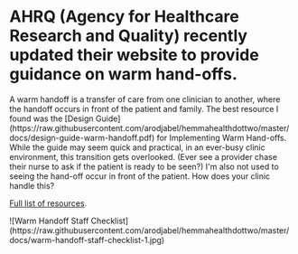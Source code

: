 # AHRQ (Agency for Healthcare Research and Quality) recently updated their website to provide guidance on warm hand-offs. 

<div class="row">
<div class="col-sm-12 col-md-6">A warm handoff is a transfer of care from one clinician to another, where the handoff occurs in front of the patient and family. The best resource I found was the [Design Guide](https://raw.githubusercontent.com/arodjabel/hemmahealthdottwo/master/docs/design-guide-warm-handoff.pdf) for Implementing Warm Hand-offs. While the guide may seem quick and practical, in an ever-busy clinic environment, this transition gets overlooked. (Ever see a provider chase their nurse to ask if the patient is ready to be seen?) I'm also not used to seeing the hand-off occur in front of the patient. How does your clinic handle this? 

[Full list of resources](https://www.ahrq.gov/professionals/quality-patient-safety/patient-family-engagement/pfeprimarycare/interventions.html). </div>
<div class="col-sm-12 col-md-6">
![Warm Handoff Staff Checklist](https://raw.githubusercontent.com/arodjabel/hemmahealthdottwo/master/docs/warm-handoff-staff-checklist-1.jpg)</div>
</div>
